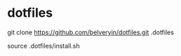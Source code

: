 # dotfiles

git clone https://github.com/belveryin/dotfiles.git .dotfiles

source .dotfiles/install.sh
